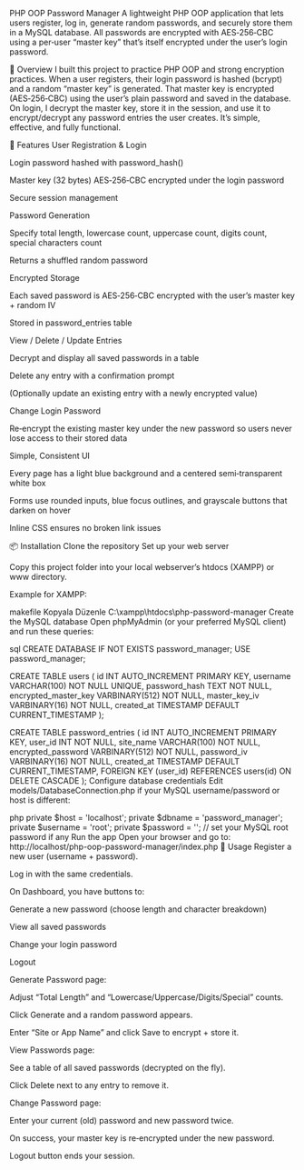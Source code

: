 PHP OOP Password Manager
A lightweight PHP OOP application that lets users register, log in, generate random passwords, and securely store them in a MySQL database. All passwords are encrypted with AES‐256‐CBC using a per‐user “master key” that’s itself encrypted under the user’s login password.

🚀 Overview
I built this project to practice PHP OOP and strong encryption practices. When a user registers, their login password is hashed (bcrypt) and a random “master key” is generated. That master key is encrypted (AES‐256‐CBC) using the user’s plain password and saved in the database. On login, I decrypt the master key, store it in the session, and use it to encrypt/decrypt any password entries the user creates. It’s simple, effective, and fully functional.

🔑 Features
User Registration & Login

Login password hashed with password_hash()

Master key (32 bytes) AES‐256‐CBC encrypted under the login password

Secure session management

Password Generation

Specify total length, lowercase count, uppercase count, digits count, special characters count

Returns a shuffled random password

Encrypted Storage

Each saved password is AES‐256‐CBC encrypted with the user’s master key + random IV

Stored in password_entries table

View / Delete / Update Entries

Decrypt and display all saved passwords in a table

Delete any entry with a confirmation prompt

(Optionally update an existing entry with a newly encrypted value)

Change Login Password

Re‐encrypt the existing master key under the new password so users never lose access to their stored data

Simple, Consistent UI

Every page has a light blue background and a centered semi‐transparent white box

Forms use rounded inputs, blue focus outlines, and grayscale buttons that darken on hover

Inline CSS ensures no broken link issues

📦 Installation
Clone the repository
Set up your web server

Copy this project folder into your local webserver’s htdocs (XAMPP) or www directory.

Example for XAMPP:

makefile
Kopyala
Düzenle
C:\xampp\htdocs\php-password-manager
Create the MySQL database
Open phpMyAdmin (or your preferred MySQL client) and run these queries:

sql
CREATE DATABASE IF NOT EXISTS password_manager;
USE password_manager;

CREATE TABLE users (
    id INT AUTO_INCREMENT PRIMARY KEY,
    username VARCHAR(100) NOT NULL UNIQUE,
    password_hash TEXT NOT NULL,
    encrypted_master_key VARBINARY(512) NOT NULL,
    master_key_iv VARBINARY(16) NOT NULL,
    created_at TIMESTAMP DEFAULT CURRENT_TIMESTAMP
);

CREATE TABLE password_entries (
    id INT AUTO_INCREMENT PRIMARY KEY,
    user_id INT NOT NULL,
    site_name VARCHAR(100) NOT NULL,
    encrypted_password VARBINARY(512) NOT NULL,
    password_iv VARBINARY(16) NOT NULL,
    created_at TIMESTAMP DEFAULT CURRENT_TIMESTAMP,
    FOREIGN KEY (user_id) REFERENCES users(id) ON DELETE CASCADE
);
Configure database credentials
Edit models/DatabaseConnection.php if your MySQL username/password or host is different:

php
private $host = 'localhost';
private $dbname = 'password_manager';
private $username = 'root';
private $password = ''; // set your MySQL root password if any
Run the app
Open your browser and go to:
http://localhost/php-oop-password-manager/index.php
🔧 Usage
Register a new user (username + password).

Log in with the same credentials.

On Dashboard, you have buttons to:

Generate a new password (choose length and character breakdown)

View all saved passwords

Change your login password

Logout

Generate Password page:

Adjust “Total Length” and “Lowercase/Uppercase/Digits/Special” counts.

Click Generate and a random password appears.

Enter “Site or App Name” and click Save to encrypt + store it.

View Passwords page:

See a table of all saved passwords (decrypted on the fly).

Click Delete next to any entry to remove it.

Change Password page:

Enter your current (old) password and new password twice.

On success, your master key is re‐encrypted under the new password.

Logout button ends your session.

